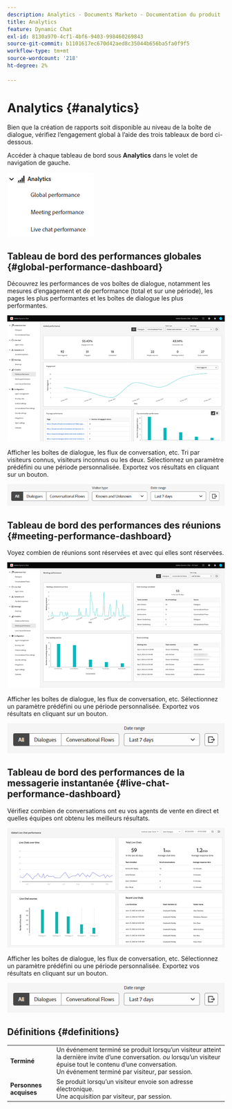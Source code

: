 ```yaml
---
description: Analytics - Documents Marketo - Documentation du produit
title: Analytics
feature: Dynamic Chat
exl-id: 8130a970-4cf1-4bf6-9403-998460269843
source-git-commit: b1101617ec670d42aed8c35044b656ba5fa0f9f5
workflow-type: tm+mt
source-wordcount: '218'
ht-degree: 2%

---
```


# Analytics {#analytics}

Bien que la création de rapports soit disponible au niveau de la boîte de dialogue, vérifiez l’engagement global à l’aide des trois tableaux de bord ci-dessous.

Accéder à chaque tableau de bord sous **Analytics** dans le volet de navigation de gauche.

![](assets/analytics-1.png)

## Tableau de bord des performances globales {#global-performance-dashboard}

Découvrez les performances de vos boîtes de dialogue, notamment les mesures d’engagement et de performance (total et sur une période), les pages les plus performantes et les boîtes de dialogue les plus performantes.

![](assets/analytics-2.png)

Afficher les boîtes de dialogue, les flux de conversation, etc. Tri par visiteurs connus, visiteurs inconnus ou les deux. Sélectionnez un paramètre prédéfini ou une période personnalisée. Exportez vos résultats en cliquant sur un bouton.

![](assets/analytics-3.png)

## Tableau de bord des performances des réunions {#meeting-performance-dashboard}

Voyez combien de réunions sont réservées et avec qui elles sont réservées.

![](assets/analytics-4.png)

Afficher les boîtes de dialogue, les flux de conversation, etc. Sélectionnez un paramètre prédéfini ou une période personnalisée. Exportez vos résultats en cliquant sur un bouton.

![](assets/analytics-5.png)

## Tableau de bord des performances de la messagerie instantanée {#live-chat-performance-dashboard}

Vérifiez combien de conversations ont eu vos agents de vente en direct et quelles équipes ont obtenu les meilleurs résultats.

![](assets/analytics-6.png)

Afficher les boîtes de dialogue, les flux de conversation, etc. Sélectionnez un paramètre prédéfini ou une période personnalisée. Exportez vos résultats en cliquant sur un bouton.

![](assets/analytics-7.png)

## Définitions {#definitions}

<table>
<thead>
<tbody>
  <tr>
    <td><b>Terminé</b></td>
    <td>Un événement terminé se produit lorsqu’un visiteur atteint la dernière invite d’une conversation. <i>ou</i> lorsqu’un visiteur épuise tout le contenu d’une conversation.
    <br>Un événement terminé par visiteur, par session.</td>
  </tr>
  <tr>
    <td><b>Personnes acquises</b></td>
    <td>Se produit lorsqu’un visiteur envoie son adresse électronique.
    <br>Une acquisition par visiteur, par session.</td>
  </tr>
</tbody>
</table>
